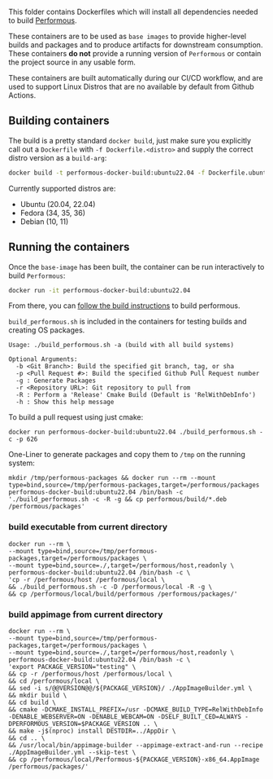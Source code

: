 This folder contains Dockerfiles which will install all dependencies needed to build [Performous](https://github.com/performous/performous/wiki/Building-and-installing-from-source).  

These containers are to be used as `base images` to provide higher-level builds and packages and to produce artifacts for downstream consumption. These containers **do not** provide a running version of `Performous` or contain the project source in any usable form.  

These containers are built automatically during our CI/CD workflow, and are used to support Linux Distros that are no available by default from Github Actions.  

## Building containers
The build is a pretty standard `docker build`, just make sure you explicitly call out a `Dockerfile` with `-f Dockerfile.<distro>` and supply the correct distro version as a `build-arg`:  
```sh
docker build -t performous-docker-build:ubuntu22.04 -f Dockerfile.ubuntu --build-arg OS_VERSION=22.04 .
```

Currently supported distros are:
- Ubuntu (20.04, 22.04)
- Fedora (34, 35, 36)
- Debian (10, 11)

## Running the containers
Once the `base-image` has been built, the container can be run interactively to build `Performous`:  
```sh
docker run -it performous-docker-build:ubuntu22.04
```  

From there, you can [follow the build instructions](https://github.com/performous/performous/wiki/Building-and-installing-from-source#downloading-and-installing-the-sources) to build performous.  


`build_performous.sh` is included in the containers for testing builds and creating OS packages.
```
Usage: ./build_performous.sh -a (build with all build systems)

Optional Arguments:
  -b <Git Branch>: Build the specified git branch, tag, or sha
  -p <Pull Request #>: Build the specified Github Pull Request number
  -g : Generate Packages
  -r <Repository URL>: Git repository to pull from
  -R : Perform a 'Release' Cmake Build (Default is 'RelWithDebInfo')
  -h : Show this help message
```

To build a pull request using just cmake:
```
docker run performous-docker-build:ubuntu22.04 ./build_performous.sh -c -p 626
```

One-Liner to generate packages and copy them to `/tmp` on the running system:
```
mkdir /tmp/performous-packages && docker run --rm --mount type=bind,source=/tmp/performous-packages,target=/performous/packages performous-docker-build:ubuntu22.04 /bin/bash -c './build_performous.sh -c -R -g && cp performous/build/*.deb /performous/packages'
```

### build executable from current directory
```
docker run --rm \
--mount type=bind,source=/tmp/performous-packages,target=/performous/packages \
--mount type=bind,source=./,target=/performous/host,readonly \
performous-docker-build:ubuntu22.04 /bin/bash -c \
'cp -r /performous/host /performous/local \
&& ./build_performous.sh -c -D /performous/local -R -g \
&& cp /performous/local/build/performous /performous/packages/'
```

### build appimage from current directory
```
docker run --rm \
--mount type=bind,source=/tmp/performous-packages,target=/performous/packages \
--mount type=bind,source=./,target=/performous/host,readonly \
performous-docker-build:ubuntu22.04 /bin/bash -c \
'export PACKAGE_VERSION="testing" \
&& cp -r /performous/host /performous/local \
&& cd /performous/local \
&& sed -i s/@@VERSION@@/${PACKAGE_VERSION}/ ./AppImageBuilder.yml \
&& mkdir build \
&& cd build \
&& cmake -DCMAKE_INSTALL_PREFIX=/usr -DCMAKE_BUILD_TYPE=RelWithDebInfo -DENABLE_WEBSERVER=ON -DENABLE_WEBCAM=ON -DSELF_BUILT_CED=ALWAYS -DPERFORMOUS_VERSION=$PACKAGE_VERSION .. \
&& make -j$(nproc) install DESTDIR=../AppDir \
&& cd .. \
&& /usr/local/bin/appimage-builder --appimage-extract-and-run --recipe ./AppImageBuilder.yml --skip-test \
&& cp /performous/local/Performous-${PACKAGE_VERSION}-x86_64.AppImage /performous/packages/'
```
